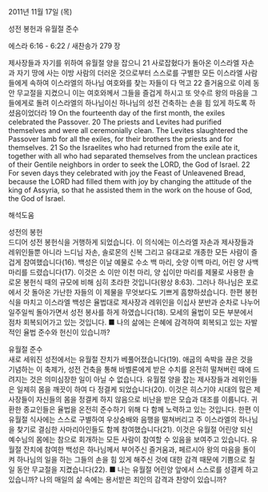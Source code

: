 2011년 11월 17일 (목)

성전 봉헌과 유월절 준수



에스라 6:16 - 6:22 / 새찬송가 279 장


제사장들과 자기를 위하여 유월절 양을 잡으니 21 사로잡혔다가 돌아온 이스라엘 자손과 자기 땅에 사는 이방 사람의 더러운 것으로부터 스스로를 구별한 모든 이스라엘 사람들에게 속하여 이스라엘의 하나님 여호와를 찾는 자들이 다 먹고 22 즐거움으로 이레 동안 무교절을 지켰으니 이는 여호와께서 그들을 즐겁게 하시고 또 앗수르 왕의 마음을 그들에게로 돌려 이스라엘의 하나님이신 하나님의 성전 건축하는 손을 힘 있게 하도록 하셨음이었더라
19 On the fourteenth day of the first month, the exiles celebrated the Passover. 20 The priests and Levites had purified themselves and were all ceremonially clean. The Levites slaughtered the Passover lamb for all the exiles, for their brothers the priests and for themselves. 21 So the Israelites who had returned from the exile ate it, together with all who had separated themselves from the unclean practices of their Gentile neighbors in order to seek the LORD, the God of Israel. 22 For seven days they celebrated with joy the Feast of Unleavened Bread, because the LORD had filled them with joy by changing the attitude of the king of Assyria, so that he assisted them in the work on the house of God, the God of Israel.

해석도움





성전의 봉헌  
드디어 성전 봉헌식을 거행하게 되었습니다. 이 의식에는 이스라엘 자손과 제사장들과 레위인들뿐 아니라 느디님 자손, 솔로몬의 신복 그리고 유대교로 개종한 모든 사람이 즐겁게 참여했습니다(16). 백성은 이날 예물로 수소 백 마리, 숫양 이백 마리, 어린 양 사백 마리를 드렸습니다(17). 이것은 소 이만 이천 마리, 양 십이만 마리를 제물로 사용한 솔로몬 봉헌식 때의 규모에 비해 심히 초라한 것입니다(왕상 8:63). 그러나 하나님은 포로에서 갓 돌아온 가난한 자들의 이 제물을 무엇보다도 기쁘게 흠향하셨습니다. 한편 봉헌식을 마치고 이스라엘 백성은 율법대로 제사장과 레위인을 이십사 분반과 순차로 나누어 일주일씩 돌아가면서 성전 봉사를 하게 하였습니다(18). 모세의 율법이 모든 부분에서 점차 회복되어가고 있는 것입니다.
■ 나의 삶에는 은혜에 감격하여 회복되고 있는 자발적인 율법 준수와 헌신이 있습니까?

유월절 준수  
새로 세워진 성전에서는 유월절 잔치가 베풀어졌습니다(19). 애굽의 속박을 끊은 것을 기념하는 이 축제가, 성전 건축을 통해 바벨론에게 받은 수치를 온전히 떨쳐버린 때에 드려지는 것은 의미심장한 일이 아닐 수 없습니다. 유월절 양을 잡는 제사장들과 레위인들은 일제히 몸을 깨끗이 하여 다 정결케 되었습니다(20). 이것은 히스기야 시대의 많은 제사장들이 자신들의 몸을 정결케 하지 않음으로 비난을 받은 모습과 대조를 이룹니다. 귀환한 종교인들은 율법을 온전히 준수하기 위해 다 함께 노력하고 있는 것입니다. 한편 이 유월절 식사에는 스스로 구별하여 우상숭배와 음행을 떨쳐버리고 주 이스라엘의 하나님을 찾기로 결심한 사마리아인들도 함께 참여했습니다(21). 이것은 유월절 어린양 되신 예수님의 몸에는 참으로 회개하는 모든 사람이 참여할 수 있음을 보여주고 있습니다. 유월절 잔치에 참여한 백성은 하나님께서 부어주신 즐거움과, 페르시아 왕의 마음을 돌이켜 하나님의 일을 하는 그들의 손을 힘 있게 해주신 것에 대한 감격 때문에 기쁨으로 칠 일 동안 무교절을 지켰습니다(22).
■ 나는 유월절 어린양 앞에서 스스로를 성결케 하고 있습니까? 나의 매일의 삶 속에는 용서받은 죄인의 감격과 찬양이 있습니까?